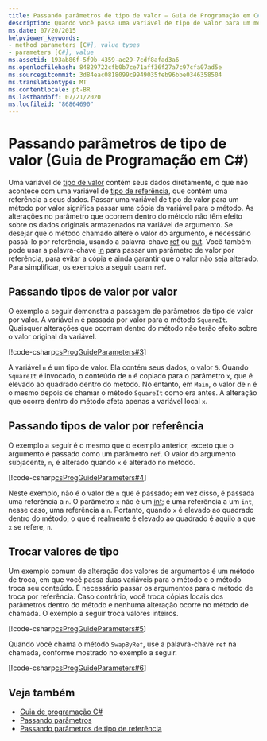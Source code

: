 ```yaml
---
title: Passando parâmetros de tipo de valor – Guia de Programação em C#
description: Quando você passa uma variável de tipo de valor para um método por valor em C#, as alterações não têm efeito sobre os dados originais. Para alterar o valor, passe por referência.
ms.date: 07/20/2015
helpviewer_keywords:
- method parameters [C#], value types
- parameters [C#], value
ms.assetid: 193ab86f-5f9b-4359-ac29-7cdf8afad3a6
ms.openlocfilehash: 84829722cfb0b7ce71aff36f27a7c97cfa07ad5e
ms.sourcegitcommit: 3d84eac0818099c9949035feb96bbe0346358504
ms.translationtype: MT
ms.contentlocale: pt-BR
ms.lasthandoff: 07/21/2020
ms.locfileid: "86864690"
---
```

# <a name="passing-value-type-parameters-c-programming-guide"></a>Passando parâmetros de tipo de valor (Guia de Programação em C#)
Uma variável de [tipo de valor](../../language-reference/builtin-types/value-types.md) contém seus dados diretamente, o que não acontece com uma variável de [tipo de referência](../../language-reference/keywords/reference-types.md), que contém uma referência a seus dados. Passar uma variável de tipo de valor para um método por valor significa passar uma cópia da variável para o método. As alterações no parâmetro que ocorrem dentro do método não têm efeito sobre os dados originais armazenados na variável de argumento. Se desejar que o método chamado altere o valor do argumento, é necessário passá-lo por referência, usando a palavra-chave [ref](../../language-reference/keywords/ref.md) ou [out](../../language-reference/keywords/out-parameter-modifier.md). Você também pode usar a palavra-chave [in](../../language-reference/keywords/in-parameter-modifier.md) para passar um parâmetro de valor por referência, para evitar a cópia e ainda garantir que o valor não seja alterado. Para simplificar, os exemplos a seguir usam `ref`.  
  
## <a name="passing-value-types-by-value"></a>Passando tipos de valor por valor  
 O exemplo a seguir demonstra a passagem de parâmetros de tipo de valor por valor. A variável `n` é passada por valor para o método `SquareIt`. Quaisquer alterações que ocorram dentro do método não terão efeito sobre o valor original da variável.  
  
 [!code-csharp[csProgGuideParameters#3](~/samples/snippets/csharp/VS_Snippets_VBCSharp/csProgGuideParameters/CS/Parameters.cs#3)]  
  
 A variável `n` é um tipo de valor. Ela contém seus dados, o valor `5`. Quando `SquareIt` é invocado, o conteúdo de `n` é copiado para o parâmetro `x`, que é elevado ao quadrado dentro do método. No entanto, em `Main`, o valor de `n` é o mesmo depois de chamar o método `SquareIt` como era antes. A alteração que ocorre dentro do método afeta apenas a variável local `x`.  
  
## <a name="passing-value-types-by-reference"></a>Passando tipos de valor por referência  
 O exemplo a seguir é o mesmo que o exemplo anterior, exceto que o argumento é passado como um parâmetro `ref`. O valor do argumento subjacente, `n`, é alterado quando `x` é alterado no método.  
  
 [!code-csharp[csProgGuideParameters#4](~/samples/snippets/csharp/VS_Snippets_VBCSharp/csProgGuideParameters/CS/Parameters.cs#4)]  
  
 Neste exemplo, não é o valor de `n` que é passado; em vez disso, é passada uma referência a `n`. O parâmetro `x` não é um [int](../../language-reference/builtin-types/integral-numeric-types.md); é uma referência a um `int`, nesse caso, uma referência a `n`. Portanto, quando `x` é elevado ao quadrado dentro do método, o que é realmente é elevado ao quadrado é aquilo a que `x` se refere, `n`.  
  
## <a name="swapping-value-types"></a>Trocar valores de tipo  
 Um exemplo comum de alteração dos valores de argumentos é um método de troca, em que você passa duas variáveis para o método e o método troca seu conteúdo. É necessário passar os argumentos para o método de troca por referência. Caso contrário, você troca cópias locais dos parâmetros dentro do método e nenhuma alteração ocorre no método de chamada. O exemplo a seguir troca valores inteiros.  
  
 [!code-csharp[csProgGuideParameters#5](~/samples/snippets/csharp/VS_Snippets_VBCSharp/csProgGuideParameters/CS/Parameters.cs#5)]  
  
 Quando você chama o método `SwapByRef`, use a palavra-chave `ref` na chamada, conforme mostrado no exemplo a seguir.  
  
 [!code-csharp[csProgGuideParameters#6](~/samples/snippets/csharp/VS_Snippets_VBCSharp/csProgGuideParameters/CS/Parameters.cs#6)]  
  
## <a name="see-also"></a>Veja também

- [Guia de programação C#](../index.md)
- [Passando parâmetros](./passing-parameters.md)
- [Passando parâmetros de tipo de referência](./passing-reference-type-parameters.md)
